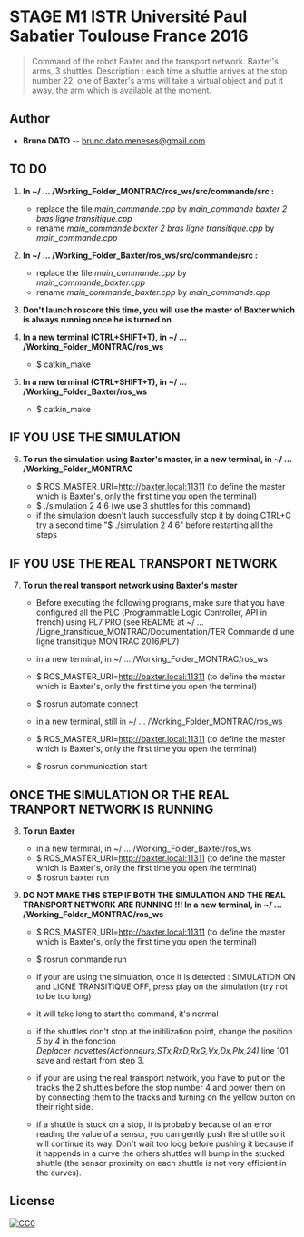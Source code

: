 # STAGE M1 ISTR Université Paul Sabatier Toulouse France 2016

> Command of the robot Baxter and the transport network.
> Baxter's arms, 3 shuttles.
> Description : each time a shuttle arrives at the stop number 22, one of Baxter's arms will take a virtual object and put it away, the arm which is available at the moment.

## Author

- __Bruno DATO__ -- bruno.dato.meneses@gmail.com


## TO DO

1. **In ~/ ... /Working_Folder_MONTRAC/ros_ws/src/commande/src :**

	- replace the file *main_commande.cpp* by *main_commande baxter 2 bras ligne transitique.cpp*
	- rename *main_commande baxter 2 bras ligne transitique.cpp* by *main_commande.cpp*

2. **In ~/ ... /Working_Folder_Baxter/ros_ws/src/commande/src :**

	- replace the file *main_commande.cpp* by *main_commande_baxter.cpp*
	- rename *main_commande_baxter.cpp* by *main_commande.cpp*


3. **Don't launch roscore this time, you will use the master of Baxter which is always running once he is turned on**


4. **In a new terminal (CTRL+SHIFT+T), in ~/ ... /Working_Folder_MONTRAC/ros_ws**
	- $ catkin_make

5. **In a new terminal (CTRL+SHIFT+T), in ~/ ... /Working_Folder_Baxter/ros_ws**
	- $ catkin_make



## IF YOU USE THE SIMULATION

6. **To run the simulation using Baxter's master, in a new terminal, in ~/ ... /Working_Folder_MONTRAC**

	- $ ROS_MASTER_URI=http://baxter.local:11311	(to define the master which is Baxter's, only the first time you open the terminal)
	- $ ./simulation  2 4 6		(we use 3 shuttles for this command)
	- if the simulation doesn't lauch successfully stop it by doing CTRL+C try a second time "$ ./simulation 2 4 6" before restarting all the steps


## IF YOU USE THE REAL TRANSPORT NETWORK

7. **To run the real transport network using Baxter's master**

	- Before executing the following programs, make sure that you have configured all the PLC (Programmable Logic Controller, API in french) using PL7 PRO (see README at ~/ ... /Ligne_transitique_MONTRAC/Documentation/TER Commande d'une ligne transitique MONTRAC 2016/PL7)

	- in a new terminal, in ~/ ... /Working_Folder_MONTRAC/ros_ws
	- $ ROS_MASTER_URI=http://baxter.local:11311	(to define the master which is Baxter's, only the first time you open the terminal)
	- $ rosrun automate connect

	- in a new terminal, still in ~/ ... /Working_Folder_MONTRAC/ros_ws 
	- $ ROS_MASTER_URI=http://baxter.local:11311	(to define the master which is Baxter's, only the first time you open the terminal)
	- $ rosrun communication start


## ONCE THE SIMULATION OR THE REAL TRANPORT NETWORK IS RUNNING

8. **To run Baxter**

	- in a new terminal, in ~/ ... /Working_Folder_Baxter/ros_ws
	- $ ROS_MASTER_URI=http://baxter.local:11311	(to define the master which is Baxter's, only the first time you open the terminal)
	- $ rosrun baxter run

	

9. **DO NOT MAKE THIS STEP IF BOTH THE SIMULATION AND THE REAL TRANSPORT NETWORK ARE RUNNING !!! In a new terminal, in ~/ ... /Working_Folder_MONTRAC/ros_ws**

	- $ ROS_MASTER_URI=http://baxter.local:11311	(to define the master which is Baxter's, only the first time you open the terminal)
	- $ rosrun commande run

	- if your are using the simulation, once it is detected :  SIMULATION ON and LIGNE TRANSITIQUE OFF, press play on the simulation (try not to be too long)
	- it will take long to start the command, it's normal 
	- if the shuttles don't stop at the initilization point, change the position *5* by *4* in the fonction *Deplacer_navettes(Actionneurs,STx,RxD,RxG,Vx,Dx,PIx,24)* line 101, save and restart from step 3.

	- if your are using the real transport network, you have to put on the tracks the 2 shuttles before the stop number 4 and power them on by connecting them to the tracks and turning on the yellow button on their right side.

	- if a shuttle is stuck on a stop, it is probably because of an error reading the value of a sensor, you can gently push the shuttle so it will continue its way. Don't wait too loog before pushing it because if it happends in a curve the others shuttles will bump in the stucked shuttle (the sensor proximity on each shuttle is not very efficient in the curves).


## License

[![CC0](https://licensebuttons.net/p/zero/1.0/88x31.png)](http://creativecommons.org/publicdomain/zero/1.0/)
